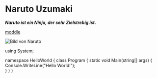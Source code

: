 # Naruto Uzumaki

***Naruto ist ein Ninja, der sehr Zielstrebig ist.***

[moddle](https://moodle.bbbaden.ch/course/view.php?id=1091)

![Bild von Naruto](https://th.bing.com/th/id/OIP.7bT8oGHcc6D2M5LESPUS1AHaFo?w=229&h=180&c=7&r=0&o=5&dpr=1.5&pid=1.7)



using System;

namespace HelloWorld
{
  class Program
  {
    static void Main(string[] args)
    {
      Console.WriteLine("Hello World!");    
    }
  }
}
